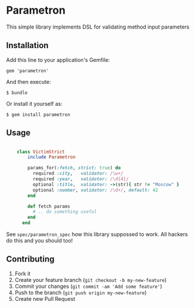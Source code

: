 # Parametron

This simple library implements DSL for validating method input parameters

## Installation

Add this line to your application's Gemfile:

    gem 'parametron'

And then execute:

    $ bundle

Or install it yourself as:

    $ gem install parametron

## Usage

```ruby

    class VictimStrict
        include Parametron

        params_for(:fetch, strict: true) do
          required :city,   validator: /\w+/
          required :year,   validator: /\d{4}/
          optional :title,  validator: ->(str){ str != "Moscow" }
          optional :number, validator: /\d+/, default: 42
        end

        def fetch params
          # .. do something useful
        end
      end
```

See `spec/parametron_spec` how this library suppossed to work.
All hackers do this and you should too!


## Contributing

1. Fork it
2. Create your feature branch (`git checkout -b my-new-feature`)
3. Commit your changes (`git commit -am 'Add some feature'`)
4. Push to the branch (`git push origin my-new-feature`)
5. Create new Pull Request
